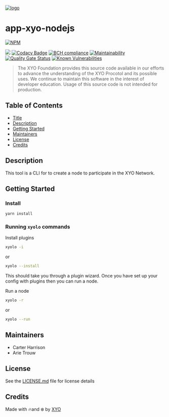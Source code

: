 [logo]: https://cdn.xy.company/img/brand/XYO_full_colored.png

[![logo]](https://xyo.network)

# app-xyo-nodejs
[![NPM](https://img.shields.io/npm/v/@xyo-network/app-xyo-nodejs.svg?style=plastic)](https://www.npmjs.com/package/@xyo-network/app-xyo-nodejs)

![](https://github.com/XYOracleNetwork/app-xyo-nodejs/workflows/CI/badge.svg)
[![Codacy Badge](https://api.codacy.com/project/badge/Grade/1f31c7fa87694b8eab91a2d71f74b697)](https://www.codacy.com/app/arietrouw/app-xyo-nodejs?utm_source=github.com&utm_medium=referral&utm_content=XYOracleNetwork/app-xyo-nodejs&utm_campaign=Badge_Grade) [![BCH compliance](https://bettercodehub.com/edge/badge/XYOracleNetwork/app-xyo-nodejs?branch=master)](https://bettercodehub.com/)
[![Maintainability](https://api.codeclimate.com/v1/badges/a99a88d28ad37a79dbf6/maintainability)](https://codeclimate.com/github/XYOracleNetwork/app-xyo-nodejs/maintainability) [![Quality Gate Status](https://sonarcloud.io/api/project_badges/measure?project=XYOracleNetwork_app-xyo-nodejs&metric=alert_status)](https://sonarcloud.io/dashboard?id=XYOracleNetwork_app-xyo-nodejs) [![Known Vulnerabilities](https://snyk.io/test/github/XYOracleNetwork/app-xyo-nodejs/badge.svg)](https://snyk.io/test/github/XYOracleNetwork/app-xyo-nodejs)

> The XYO Foundation provides this source code available in our efforts to advance the understanding of the XYO Procotol and its possible uses. We continue to maintain this software in the interest of developer education. Usage of this source code is not intended for production.

## Table of Contents

-   [Title](#app-xyo-nodejs)
-   [Description](#description)
-   [Getting Started](#getting-started)
-   [Maintainers](#maintainers)
-   [License](#license)
-   [Credits](#credits)

## Description

This tool is a CLI for to create a node to participate in the XYO Network.

## Getting Started

### Install 

```sh
yarn install
```

### Running `xyolo` commands

Install plugins

```sh
xyolo -i
```
or 

```sh
xyolo --install
```

This should take you through a plugin wizard. Once you have set up your config with plugins then you can run a node. 

Run a node

```sh
xyolo -r
```

or 

```sh
xyolo --run
```

## Maintainers

-   Carter Harrison
-   Arie Trouw

## License

See the [LICENSE.md](LICENSE) file for license details

## Credits

Made with 🔥and ❄️ by [XYO](https://www.xyo.network)
